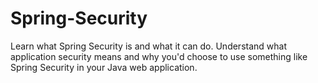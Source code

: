 # Spring-Security
Learn what Spring Security is and what it can do. Understand what application security means and why you'd choose to use something like Spring Security in your Java web application.

